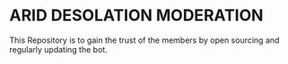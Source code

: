 # ARID DESOLATION MODERATION

This Repository is to gain the trust of the members by open sourcing and regularly updating the bot.
